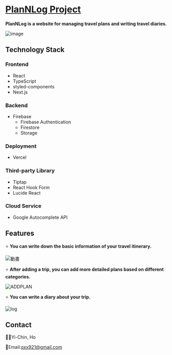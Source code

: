 # [PlanNLog Project](<https://plannlog.vercel.app/>)

**PlanNLog is a website for managing travel plans and writing travel diaries.**

![image](https://github.com/nihclil/Plan-n-Log/assets/129505187/39306141-670b-44ab-bb61-ee32695f74bd)


## Technology Stack 
### Frontend
* React
* TypeScript
* styled-components
* Next.js

### Backend
* Firebase
  * Firebase Authentication
  * Firestore
  * Storage

### Deployment
* Vercel

### Third-party Library
  * Tiptap
  * React Hook Form
  * Lucide React

### Cloud Service
  * Google Autocomplete API

## Features
⭐ **You can write down the basic information of your travel itinerary.**
  
![動畫](https://github.com/nihclil/Plan-n-Log/assets/129505187/e6521607-3877-41d3-b0af-d9765d6c493c)

⭐ **After adding a trip, you can add more detailed plans based on different categories.**

![ADDPLAN](https://github.com/nihclil/Plan-n-Log/assets/129505187/d64723b0-8d49-4d3f-a9aa-63283781a1c7)

⭐ **You can write a diary about your trip.**

![log](https://github.com/nihclil/Plan-n-Log/assets/129505187/cc23f8d7-aafb-4054-b04a-b3cf83797cda)

## Contact
🙋‍♀️Yi-Chin, Ho

📧Email:oxx921@gmail.com

